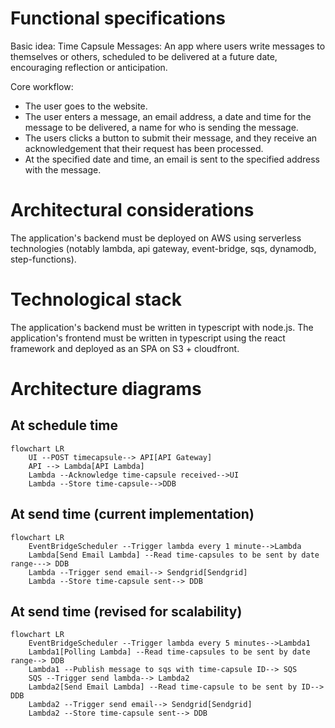 # Functional specifications

Basic idea:
Time Capsule Messages: An app where users write messages to themselves or others, scheduled to be delivered at a future date, encouraging reflection or anticipation.

Core workflow:
- The user goes to the website.
- The user enters a message, an email address, a date and time for the message to be delivered, a name for who is sending the message.
- The users clicks a button to submit their message, and they receive an acknowledgement that their request has been processed.
- At the specified date and time, an email is sent to the specified address with the message.

# Architectural considerations

The application's backend must be deployed on AWS using serverless technologies (notably lambda, api gateway, event-bridge, sqs, dynamodb, step-functions).

# Technological stack

The application's backend must be written in typescript with node.js.
The application's frontend must be written in typescript using the react framework and deployed as an SPA on S3 + cloudfront.

# Architecture diagrams

## At schedule time
```mermaid
flowchart LR
    UI --POST timecapsule--> API[API Gateway]
    API --> Lambda[API Lambda]
    Lambda --Acknowledge time-capsule received-->UI
    Lambda --Store time-capsule-->DDB
```

## At send time (current implementation)
```mermaid
flowchart LR
    EventBridgeScheduler --Trigger lambda every 1 minute-->Lambda
    Lambda[Send Email Lambda] --Read time-capsules to be sent by date range---> DDB
    Lambda --Trigger send email--> Sendgrid[Sendgrid]
    Lambda --Store time-capsule sent--> DDB
```

## At send time (revised for scalability)
```mermaid
flowchart LR
    EventBridgeScheduler --Trigger lambda every 5 minutes-->Lambda1
    Lambda1[Polling Lambda] --Read time-capsules to be sent by date range--> DDB
    Lambda1 --Publish message to sqs with time-capsule ID--> SQS
    SQS --Trigger send lambda--> Lambda2
    Lambda2[Send Email Lambda] --Read time-capsule to be sent by ID--> DDB
    Lambda2 --Trigger send email--> Sendgrid[Sendgrid]
    Lambda2 --Store time-capsule sent--> DDB
```
